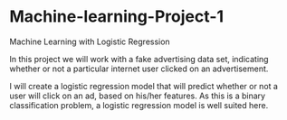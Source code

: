 # Machine-learning-Project-1
Machine Learning with Logistic Regression

In this project we will work with a fake advertising data set, indicating whether or not a particular internet user clicked on an advertisement.

I will create a logistic regression model that will predict whether or not a user will click on an ad, based on his/her features. As this is a binary classification problem, a logistic regression model is well suited here.
